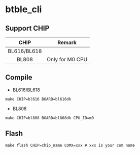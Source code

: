 # btble_cli


## Support CHIP

|      CHIP        | Remark |
|:----------------:|:------:|
|BL616/BL618       |        |
|BL808             |  Only for M0 CPU      |

## Compile

- BL616/BL618

```
make CHIP=bl616 BOARD=bl616dk
```

- BL808

```
make CHIP=bl808 BOARD=bl808dk CPU_ID=m0
```

## Flash

```
make flash CHIP=chip_name COMX=xxx # xxx is your com name
```